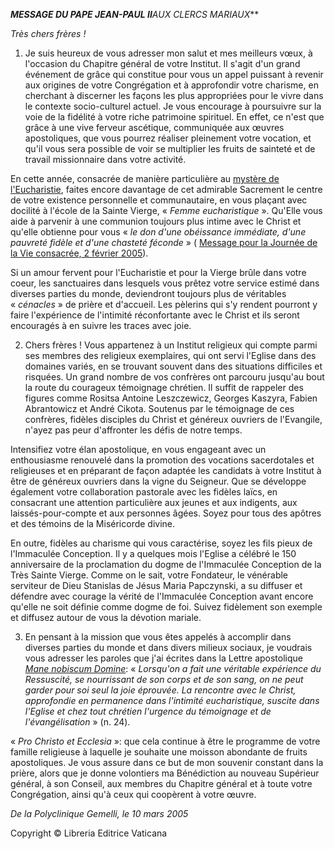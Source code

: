 ***MESSAGE DU PAPE JEAN-PAUL II**AUX CLERCS MARIAUX***

*Très chers frères !*

1. Je suis heureux de vous adresser mon salut et mes meilleurs vœux, à l'occasion du Chapitre général de votre Institut. Il s'agit d'un grand événement de grâce qui constitue pour vous un appel puissant à revenir aux origines de votre Congrégation et à approfondir votre charisme, en cherchant à discerner les façons les plus appropriées pour le vivre dans le contexte socio-culturel actuel. Je vous encourage à poursuivre sur la voie de la fidélité à votre riche patrimoine spirituel. En effet, ce n'est que grâce à une vive ferveur ascétique, communiquée aux œuvres apostoliques, que vous pourrez réaliser pleinement votre vocation, et qu'il vous sera possible de voir se multiplier les fruits de sainteté et de travail missionnaire dans votre activité.

En cette année, consacrée de manière particulière au [mystère de l'Eucharistie](http://localhost/holy_father/special_features/eucharist/index_fr.html), faites encore davantage de cet admirable Sacrement le centre de votre existence personnelle et communautaire, en vous plaçant avec docilité à l'école de la Sainte Vierge, « *Femme eucharistique* ». Qu'Elle vous aide à parvenir à une communion toujours plus intime avec le Christ et qu'elle obtienne pour vous « *le don d'une obéissance immédiate, d'une pauvreté fidèle et d'une chasteté féconde* » ( [Message pour la Journée de la Vie consacrée, 2 février 2005](/content/john-paul-ii/fr/speeches/2005/february/documents/hf_jp-ii_spe_20050202_consecrated-life.html)).

Si un amour fervent pour l'Eucharistie et pour la Vierge brûle dans votre coeur, les sanctuaires dans lesquels vous prêtez votre service estimé dans diverses parties du monde, deviendront toujours plus de véritables « *cénacles* » de prière et d'accueil. Les pèlerins qui s'y rendent pourront y faire l'expérience de l'intimité réconfortante avec le Christ et ils seront encouragés à en suivre les traces avec joie.

2. Chers frères ! Vous appartenez à un Institut religieux qui compte parmi ses membres des religieux exemplaires, qui ont servi l'Eglise dans des domaines variés, en se trouvant souvent dans des situations difficiles et risquées. Un grand nombre de vos confrères ont parcouru jusqu'au bout la route du courageux témoignage chrétien. Il suffit de rappeler des figures comme Rositsa Antoine Leszczewicz, Georges Kaszyra, Fabien Abrantowicz et André Cikota. Soutenus par le témoignage de ces confrères, fidèles disciples du Christ et généreux ouvriers de l'Evangile, n'ayez pas peur d'affronter les défis de notre temps.

Intensifiez votre élan apostolique, en vous engageant avec un enthousiasme renouvelé dans la promotion des vocations sacerdotales et religieuses et en préparant de façon adaptée les candidats à votre Institut à être de généreux ouvriers dans la vigne du Seigneur. Que se développe également votre collaboration pastorale avec les fidèles laïcs, en consacrant une attention particulière aux jeunes et aux indigents, aux laissés-pour-compte et aux personnes âgées. Soyez pour tous des apôtres et des témoins de la Miséricorde divine.

En outre, fidèles au charisme qui vous caractérise, soyez les fils pieux de l'Immaculée Conception. Il y a quelques mois l'Eglise a célébré le 150 anniversaire de la proclamation du dogme de l'Immaculée Conception de la Très Sainte Vierge. Comme on le sait, votre Fondateur, le vénérable serviteur de Dieu Stanislas de Jésus Maria Papczynski, a su diffuser et défendre avec courage la vérité de l'Immaculée Conception avant encore qu'elle ne soit définie comme dogme de foi. Suivez fidèlement son exemple et diffusez autour de vous la dévotion mariale.

3. En pensant à la mission que vous êtes appelés à accomplir dans diverses parties du monde et dans divers milieux sociaux, je voudrais vous adresser les paroles que j'ai écrites dans la Lettre apostolique *[Mane nobiscum Domine](/content/john-paul-ii/fr/apost_letters/documents/hf_jp-ii_apl_20041008_mane-nobiscum-domine.html)*: « *Lorsqu'on a fait une véritable expérience du Ressuscité, se nourrissant de son corps et de son sang, on ne peut garder pour soi seul la joie éprouvée. La rencontre avec le Christ, approfondie en permanence dans l'intimité eucharistique, suscite dans l'Eglise et chez tout chrétien l'urgence du témoignage et de l'évangélisation* » (n. 24).

« *Pro Christo et Ecclesia* »: que cela continue à être le programme de votre famille religieuse à laquelle je souhaite une moisson abondante de fruits apostoliques. Je vous assure dans ce but de mon souvenir constant dans la prière, alors que je donne volontiers ma Bénédiction au nouveau Supérieur général, à son Conseil, aux membres du Chapitre général et à toute votre Congrégation, ainsi qu'à ceux qui coopèrent à votre œuvre.

*De la Polyclinique Gemelli, le 10 mars 2005*

Copyright © Libreria Editrice Vaticana